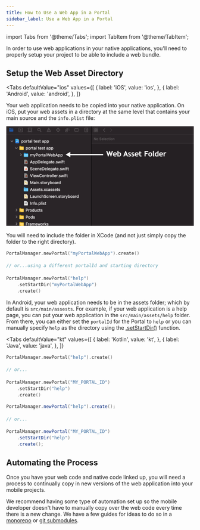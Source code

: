 ```yaml
---
title: How to Use a Web App in a Portal
sidebar_label: Use a Web App in a Portal
---
```


import Tabs from '@theme/Tabs';
import TabItem from '@theme/TabItem';

In order to use web applications in your native applications, you'll need to properly setup your project to be able to include a web bundle.

## Setup the Web Asset Directory

<Tabs 
    defaultValue="ios" 
    values={[
        { label: 'iOS', value: 'ios', },
        { label: 'Android', value: 'android', },
    ]}
>
<TabItem value="ios">

Your web application needs to be copied into your native application. On iOS, put your web assets in a directory at the same level that contains your main source and the `info.plist` file:

![iOS Web Asset Directory](../../static/img/how-to/ios-web-asset-folder.png)

You will need to include the folder in XCode (and not just simply copy the folder to the right directory).


```swift
PortalManager.newPortal("myPortalWebApp").create()

// or...using a different portalId and starting directory

PortalManager.newPortal("help")
    .setStartDir("myPortalWebApp")
    .create()
```

</TabItem>
<TabItem value="android">

In Android, your web application needs to be in the assets folder; which by default is `src/main/assests`. For example, if your web application is a help page, you can put your web application in the `src/main/assets/help` folder. From there, you can either set the `portalId` for the Portal to `help` or you can manually specify `help` as the directory using the [.setStartDir()](../reference/android/portal-builder#setStartDir) function.

<Tabs 
    defaultValue="kt" 
    values={[
        { label: 'Kotlin', value: 'kt', },
        { label: 'Java', value: 'java', },
    ]}
>
<TabItem value="kt">

```kotlin
PortalManager.newPortal("help").create()

// or...

PortalManager.newPortal("MY_PORTAL_ID")
    .setStartDir("help")
    .create()
```

</TabItem>
<TabItem value="java">

```java
PortalManager.newPortal("help").create();

// or...

PortalManager.newPortal("MY_PORTAL_ID")
    .setStartDir("help")
    .create();
```

</TabItem>

</Tabs>

</TabItem>
</Tabs>

## Automating the Process

Once you have your web code and native code linked up, you will need a process to continually copy in new versions of the web application into your mobile projects. 

We recommend having some type of automation set up so the mobile developer doesn't have to manually copy over the web code every time there is a new change. We have a few guides for ideas to do so in a [monorepo](../tutorials/monorepo-example) or [git submodules](https://git-scm.com/book/en/v2/Git-Tools-Submodules).

